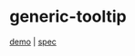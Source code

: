 # generic-tooltip

[demo](https://modest-bhaskara-e8742f.netlify.app/generic-tooltip/demo/index.html) | [spec](https://www.w3.org/TR/wai-aria-practices/#tooltip)